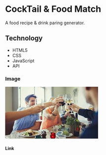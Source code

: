 # CockTail & Food Match 

A food recipe & drink paring generator.

## Technology

* HTML5
* CSS
* JavaScript
* API

### Image

<img src="./assets/images/images.jpeg">

#### Link







